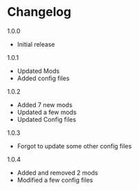 # Changelog

1.0.0

- Initial release

1.0.1

- Updated Mods
- Added config files

1.0.2

- Added 7 new mods
- Updated a few mods
- Updated Config files

1.0.3

- Forgot to update some other config files

1.0.4

- Added and removed 2 mods
- Modified a few config files
